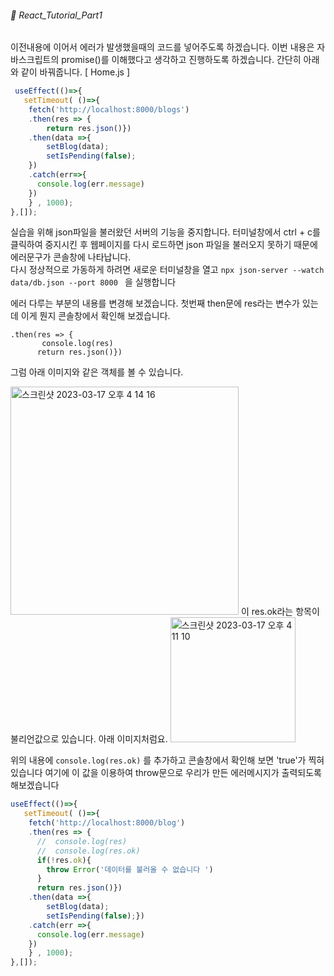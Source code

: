 ###### 🌵 React_Tutorial_Part1


이전내용에 이어서 에러가 발생했을때의 코드를 넣어주도록 하겠습니다.
이번 내용은 자바스크립트의 promise()를 이해했다고 생각하고 진행하도록 하겠습니다.
간단히 아래와 같이 바꿔줍니다.
[ Home.js ]
``` javascript
 useEffect(()=>{
   setTimeout( ()=>{
    fetch('http://localhost:8000/blogs')
    .then(res => {
        return res.json()})
    .then(data =>{ 
        setBlog(data);
        setIsPending(false);
    })
    .catch(err=>{
      console.log(err.message)
    })
    } , 1000);
},[]);

```    
실습을 위해 json파일을 불러왔던 서버의 기능을 중지합니다. 터미널창에서 ctrl + c를 클릭하여 중지시킨 후 웹페이지를 다시 로드하면 json 파일을 불러오지 못하기 때문에 에러문구가 콘솔창에 나타납니다.   
다시 정상적으로 가동하게 하려면 새로운 터미널창을 열고 ```npx json-server --watch data/db.json --port 8000 ```  을 실행합니다 


에러 다루는 부분의 내용를 변경해 보겠습니다. 첫번째 then문에 res라는 변수가 있는데 이게 뭔지 콘솔창에서 확인해 보겠습니다. 

```
.then(res => {
       console.log(res)
      return res.json()})
```    
그럼 아래 이미지와 같은 객체를 볼 수 있습니다.  

<img width="365" alt="스크린샷 2023-03-17 오후 4 14 16" src="https://user-images.githubusercontent.com/48478079/225837630-de58339e-9cbf-488d-9efe-a2bf3a8c421d.png">   
이 res.ok라는 항목이 불리언값으로 있습니다. 아래 이미지처럼요.   
<img width="200" alt="스크린샷 2023-03-17 오후 4 11 10" src="https://user-images.githubusercontent.com/48478079/225837728-71eed634-a490-445d-87f7-64e62eaf5b17.png">   

위의 내용에 ``` console.log(res.ok) ``` 를 추가하고 콘솔창에서 확인해 보면 'true'가 찍혀있습니다 여기에 이 값을 이용하여 throw문으로 우리가 만든 에러메시지가 출력되도록 해보겠습니다   
``` javascript
useEffect(()=>{
   setTimeout( ()=>{
    fetch('http://localhost:8000/blog')
    .then(res => {
      //  console.log(res)
      //  console.log(res.ok)
      if(!res.ok){
        throw Error('데이터를 불러올 수 없습니다 ')
      }
      return res.json()})
    .then(data =>{ 
        setBlog(data);
        setIsPending(false);})
    .catch(err =>{
      console.log(err.message)
    })
    } , 1000);
},[]);

```    




